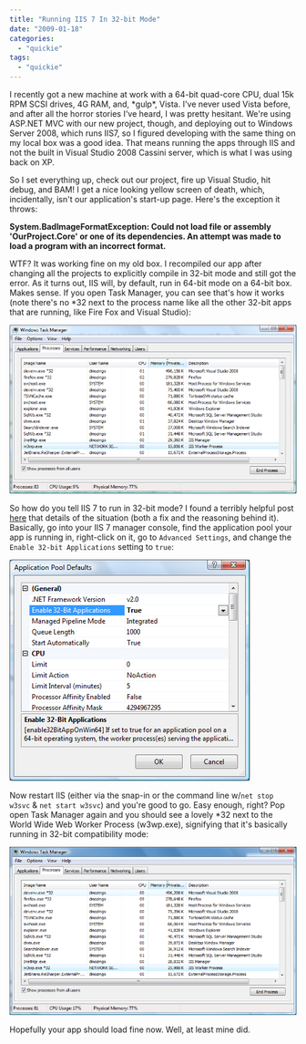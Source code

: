 ```yaml
---
title: "Running IIS 7 In 32-bit Mode"
date: "2009-01-18"
categories: 
  - "quickie"
tags: 
  - "quickie"
---
```


I recently got a new machine at work with a 64-bit quad-core CPU, dual 15k RPM SCSI drives, 4G RAM, and, \*gulp\*, Vista. I've never used Vista before, and after all the horror stories I've heard, I was pretty hesitant. We're using ASP.NET MVC with our new project, though, and deploying out to Windows Server 2008, which runs IIS7, so I figured developing with the same thing on my local box was a good idea. That means running the apps through IIS and not the built in Visual Studio 2008 Cassini server, which is what I was using back on XP.

So I set everything up, check out our project, fire up Visual Studio, hit debug, and BAM! I get a nice looking yellow screen of death, which, incidentally, isn't our application's start-up page. Here's the exception it throws:

**System.BadImageFormatException: Could not load file or assembly 'OurProject.Core' or one of its dependencies. An attempt was made to load a program with an incorrect format.**

WTF? It was working fine on my old box. I recompiled our app after changing all the projects to explicitly compile in 32-bit mode and still got the error. As it turns out, IIS will, by default, run in 64-bit mode on a 64-bit box. Makes sense. If you open Task Manager, you can see that's how it works (note there's no \*32 next to the process name like all the other 32-bit apps that are running, like Fire Fox and Visual Studio):

![Task Manager showing IIS 7 running in 64-bit mode.](/assets/2009/taskmanager-64bit.png "taskmanager-64bit")

So how do you tell IIS 7 to run in 32-bit mode? I found a terribly helpful post [here](http://blogs.msdn.com/rakkimk/archive/2007/11/03/iis7-running-32-bit-and-64-bit-asp-net-versions-at-the-same-time-on-different-worker-processes.aspx) that details of the situation (both a fix and the reasoning behind it). Basically, go into your IIS 7 manager console, find the application pool your app is running in, right-click on it, go to `Advanced Settings`, and change the `Enable 32-bit Applications` setting to `true`:

![Editing the application pool properties in the IIS 7 Manager snap-in.](/assets/2009/iismanager.png "iismanager")

Now restart IIS (either via the snap-in or the command line w/`net stop w3svc` & `net start w3svc`) and you're good to go. Easy enough, right? Pop open Task Manager again and you should see a lovely \*32 next to the World Wide Web Worker Process (w3wp.exe), signifying that it's basically running in 32-bit compatibility mode:

![Task Manager showing IIS 7 running in 32-bit mode.](/assets/2009/taskmanager-32bit.png "taskmanager-32bit")

Hopefully your app should load fine now. Well, at least mine did.
